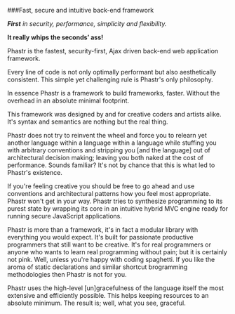 ###Fast, secure and intuitive back-end framework

*__First__ in security, performance, simplicity and flexibility.*

__It really whips the seconds’ ass!__

Phastr is the fastest, security-first, Ajax driven back-end web application framework.

Every line of code is not only optimally performant but also aesthetically consistent. This simple yet challenging rule is Phastr's only philosophy.

In essence Phastr is a framework to build frameworks, faster. Without the overhead in an absolute minimal footprint.

This framework was designed by and for creative coders and artists alike. It's syntax and semantics are nothing but the real thing.

Phastr does not try to reinvent the wheel and force you to relearn yet another language within a language within a language while stuffing you with arbitrary conventions and stripping you [and the language] out of architectural decision making; leaving you both naked at the cost of performance. Sounds familiar? It's not by chance that this is what led to Phastr's existence.

If you're feeling creative you should be free to go ahead and use conventions and architectural patterns how you feel most appropriate. Phastr won't get in your way. Phastr tries to synthesize programming to its purest state by wrapping its core in an intuitive hybrid MVC engine ready for running secure JavaScript applications.

Phastr is more than a framework, it's in fact a modular library with everything you would expect. It's built for passionate productive programmers that still want to be creative. It's for real programmers or anyone who wants to learn real programming without pain; but it is certainly not pink. Well, unless you're happy with coding spaghetti. If you like the aroma of static declarations and similar shortcut brogramming methodologies then Phastr is not for you.

Phastr uses the high-level [un]gracefulness of the language itself the most extensive and efficiently possible. This helps keeping resources to an absolute minimum. The result is; well, what you see, graceful.
